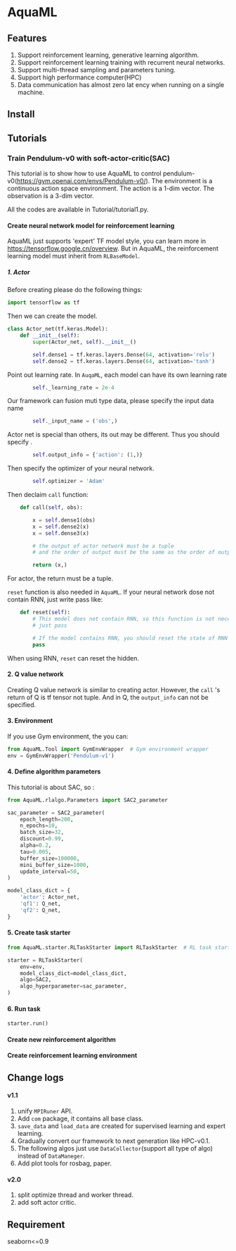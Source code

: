 # AquaML

## Features

1. Support reinforcement learning, generative learning algorithm.
2. Support reinforcement learning training with recurrent neural networks.
3. Support multi-thread sampling and parameters tuning.
4. Support high performance computer(HPC)
5.  Data communication has almost zero lat ency when running on a single machine.

## Install

## Tutorials

### Train Pendulum-v0 with soft-actor-critic(SAC)

This tutorial is to show how to use AquaML to control pendulum-v0(https://gym.openai.com/envs/Pendulum-v0/). The environment is a continuous action space environment. The action is a 1-dim vector. The observation is a 3-dim vector.

All the codes are available in Tutorial/tutorial1.py.

#### Create neural network model for reinforcement learning

AquaML just supports 'expert'  TF model style, you can learn more in  https://tensorflow.google.cn/overview. But in AquaML, the reinforcement learning model must inherit from  ``RLBaseModel``.

##### 1. Actor

Before creating please do the following things:

```python
import tensorflow as tf
```

 Then we can create the model.

```python
class Actor_net(tf.keras.Model):
    def __init__(self):
        super(Actor_net, self).__init__()

        self.dense1 = tf.keras.layers.Dense(64, activation='relu')
        self.dense2 = tf.keras.layers.Dense(64, activation='tanh')
```

Point out learning rate. In ``AuqaML``, each model can have its own learning rate

```python
		self._learning_rate = 2e-4
```

Our framework can fusion muti type data, please specify the input data name

```python
		self._input_name = ('obs',)
```

Actor net is special than others, its out may be different. Thus you should specify .

```python
		self.output_info = {'action': (1,)}
```

Then specify the optimizer of your neural network. 

```python
        self.optimizer = 'Adam'
```

Then declaim ``call`` function:

```python
    def call(self, obs):

        x = self.dense1(obs)
        x = self.dense2(x)
        x = self.dense3(x)

        # the output of actor network must be a tuple
        # and the order of output must be the same as the order of output name

        return (x,)
```

For actor, the return must be a tuple.

``reset`` function is also needed in ``AquaML``. If your neural network dose not contain RNN, just write pass like:

```python
    def reset(self):
        # This model does not contain RNN, so this function is not necessary,
        # just pass

        # If the model contains RNN, you should reset the state of RNN
        pass
```

 When using RNN, ``reset`` can reset the hidden.

#### 2. Q value network

Creating Q value network is similar to creating actor.  However, the ``call`` 's return of Q is tf tensor not tuple. And in Q, the ``output_info`` can not be specified.

#### 3. Environment

If you use Gym environment, the you can:

```python
from AquaML.Tool import GymEnvWrapper  # Gym environment wrapper
env = GymEnvWrapper('Pendulum-v1')
```

#### 4. Define algorithm parameters

This tutorial is about SAC, so :

```python
from AquaML.rlalgo.Parameters import SAC2_parameter

sac_parameter = SAC2_parameter(
    epoch_length=200,
    n_epochs=10,
    batch_size=32,
    discount=0.99,
    alpha=0.2,
    tau=0.005,
    buffer_size=100000,
    mini_buffer_size=1000,
    update_interval=50,
)

model_class_dict = {
    'actor': Actor_net,
    'qf1': Q_net,
    'qf2': Q_net,
}
```

#### 5. Create task starter

```python
from AquaML.starter.RLTaskStarter import RLTaskStarter  # RL task starter

starter = RLTaskStarter(
    env=env,
    model_class_dict=model_class_dict,
    algo=SAC2,
    algo_hyperparameter=sac_parameter,
)
```

#### 6. Run task

```python
starter.run()
```



#### Create new reinforcement algorithm

#### Create reinforcement learning environment



## Change logs

#### v1.1 

1. unify ```MPIRuner``` API.
2. Add ``com`` package, it contains all base class.
3. ``save_data`` and ``load_data`` are created for supervised learning and expert learning. 
4. Gradually convert our framework to next generation like HPC-v0.1.
5. The following algos just use ``DataCollector``(support all type of algo) instead of ``DataManeger``.
6. Add plot tools for rosbag, paper.

#### v2.0

1. split optimize thread and worker thread.
2. add soft actor critic.



## Requirement

seaborn<=0.9
